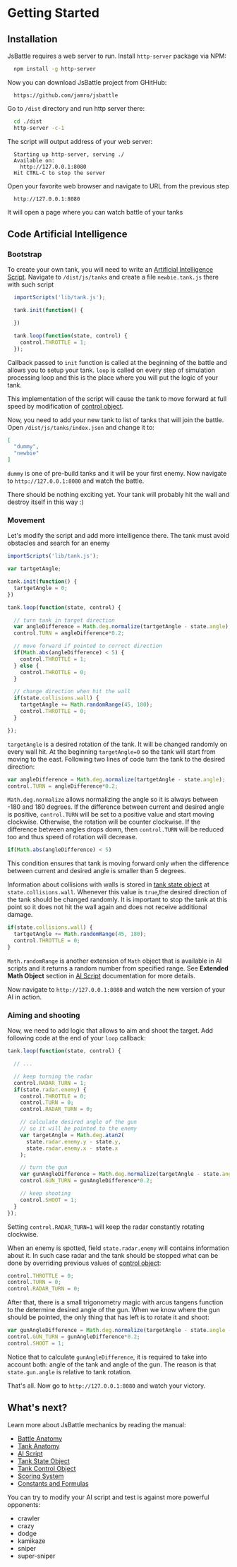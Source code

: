 # Getting Started

## Installation

JsBattle requires a web server to run. Install `http-server` package via NPM:

```bash
  npm install -g http-server
```

Now you can download JsBattle project from GHitHub:

```
  https://github.com/jamro/jsbattle
```

Go to `/dist` directory and run http server there:

```bash
  cd ./dist
  http-server -c-1
```

The script will output address of your web server:

```
  Starting up http-server, serving ./
  Available on:
    http://127.0.0.1:8080
  Hit CTRL-C to stop the server
```

Open your favorite web browser and navigate to URL from the previous step

```
  http://127.0.0.1:8080
```

It will open a page where you can watch battle of your tanks

## Code Artificial Intelligence

### Bootstrap

To create your own tank, you will need to write an [Artificial Intelligence Script](/manual/ai_script). Navigate to `/dist/js/tanks` and create a file `newbie.tank.js` there with such script

```javascript
  importScripts('lib/tank.js');

  tank.init(function() {

  })

  tank.loop(function(state, control) {
    control.THROTTLE = 1;
  });
```

Callback passed to `init` function is called at the beginning of the battle and allows you to setup your tank. `loop` is called on every step of simulation processing loop and this is the place where you will put the logic of your tank.

This implementation of the script will cause the tank to move forward at full speed by modification of [control object](/manual/tank_control_object).

Now, you need to add your new tank to list of tanks that will join the battle. Open `/dist/js/tanks/index.json` and change it to:

```json
[
  "dummy",
  "newbie"
]
```
`dummy` is one of pre-build tanks and it will be your first enemy. Now navigate to `http://127.0.0.1:8080` and watch the battle.

There should be nothing exciting yet. Your tank will probably hit the wall and destroy itself in this way :)

### Movement

Let's modify the script and add more intelligence there. The tank must avoid obstacles and search for an enemy

```javascript
importScripts('lib/tank.js');

var tartgetAngle;

tank.init(function() {
  tartgetAngle = 0;
})

tank.loop(function(state, control) {

  // turn tank in target direction
  var angleDifference = Math.deg.normalize(tartgetAngle - state.angle);
  control.TURN = angleDifference*0.2;

  // move forward if pointed to correct direction
  if(Math.abs(angleDifference) < 5) {
    control.THROTTLE = 1;
  } else {
    control.THROTTLE = 0;
  }

  // change direction when hit the wall
  if(state.collisions.wall) {
    tartgetAngle += Math.randomRange(45, 180);
    control.THROTTLE = 0;
  }

});
```

`targetAngle` is a desired rotation of the tank. It will be changed randomly on every wall hit. At the beginning `targetAngle=0` so the tank will start from moving to the east. Following two lines of code turn the tank to the desired direction:

```javascript
var angleDifference = Math.deg.normalize(tartgetAngle - state.angle);
control.TURN = angleDifference*0.2;
```

`Math.deg.normalize` allows normalizing the angle so it is always between -180 and 180 degrees. If the difference between current and desired angle is positive, `control.TURN` will be set to a positive value and start moving clockwise. Otherwise, the rotation will be counter clockwise. If the difference between angles drops down, then `control.TURN` will be reduced too and thus speed of rotation will decrease.

```javascript
if(Math.abs(angleDifference) < 5)
```

This condition ensures that tank is moving forward only when the difference between current and desired angle is smaller than 5 degrees.

Information about collisions with walls is stored in [tank state object](/manual/tank_state_object) at `state.collisions.wall`. Whenever this value is `true`,the desired direction of the tank should be changed randomly. It is important to stop the tank at this point so it does not hit the wall again and does not receive additional damage.

```javascript
if(state.collisions.wall) {
  tartgetAngle += Math.randomRange(45, 180);
  control.THROTTLE = 0;
}
```

`Math.randomRange` is another extension of `Math` object that is available in AI scripts and it returns a random number from  specified range. See **Extended Math Object** section in [AI Script](/manual/ai_script#) documentation for more details.

Now navigate to `http://127.0.0.1:8080` and watch the new version of your AI in action.

### Aiming and shooting

Now, we need to add logic that allows to aim and shoot the target. Add following code at the end of your `loop` callback:

```javascript
tank.loop(function(state, control) {

  // ...

  // keep turning the radar
  control.RADAR_TURN = 1;
  if(state.radar.enemy) {
    control.THROTTLE = 0;
    control.TURN = 0;
    control.RADAR_TURN = 0;

    // calculate desired angle of the gun
    // so it will be pointed to the enemy
    var targetAngle = Math.deg.atan2(
      state.radar.enemy.y - state.y,
      state.radar.enemy.x - state.x
    );

    // turn the gun
    var gunAngleDifference = Math.deg.normalize(targetAngle - state.angle - state.gun.angle);
    control.GUN_TURN = gunAngleDifference*0.2;

    // keep shooting
    control.SHOOT = 1;
  }
});
```
Setting `control.RADAR_TURN=1` will keep the radar constantly rotating clockwise.

When an enemy is spotted, field `state.radar.enemy` will contains information about it. In such case radar and the tank should be stopped what can be done by overriding previous values of [control object](/manual/tank_control_object):

```javascript
control.THROTTLE = 0;
control.TURN = 0;
control.RADAR_TURN = 0;
```

After that, there is a small trigonometry magic with arcus tangens function to the determine desired angle of the gun. When we know where the gun should be pointed, the only thing that has left is to rotate it and shoot:

```javascript
var gunAngleDifference = Math.deg.normalize(targetAngle - state.angle - state.gun.angle);
control.GUN_TURN = gunAngleDifference*0.2;
control.SHOOT = 1;
```

Notice that to calculate `gunAngleDifference`, it is required to take into account both: angle of the tank and angle of the gun. The reason is that `state.gun.angle` is relative to tank rotation.

That's all. Now go to `http://127.0.0.1:8080` and watch your victory.

## What's next?

Learn more about JsBattle mechanics by reading the manual:

- [Battle Anatomy](/manual/battle_anatomy)
- [Tank Anatomy](/manual/tank_anatomy)
- [AI Script](/manual/ai_script)
- [Tank State Object](/manual/tank_state_object)
- [Tank Control Object](/manual/tank_control_object)
- [Scoring System](/manual/scoring_system)
- [Constants and Formulas](/manual/consts)

You can try to modify your AI script and test is against more powerful opponents:

- crawler
- crazy
- dodge
- kamikaze
- sniper
- super-sniper
